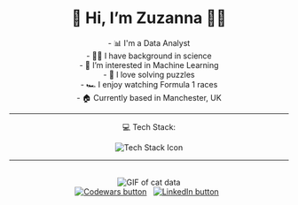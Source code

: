 <div align="center">
  <h1> 👋 Hi, I’m Zuzanna 👩‍💻 </h1>
  - 📊 I'm a Data Analyst
  <br>
  - 👩‍🔬 I have background in science
  <br>
  - 👀 I’m interested in Machine Learning
  <br>
  - 🧩 I love solving puzzles
  <br>
  - 🏎️ I enjoy watching Formula 1 races
  <br>
  - 🏠 Currently based in Manchester, UK
  <br>
  
  -----------------------
 💻 Tech Stack:
  <div align="center">
  <img src="https://skillicons.dev/icons?i=py" alt="Tech Stack Icon">
  </div>
  
  -----------------------
  <br>
  <img src="https://i.giphy.com/media/v1.Y2lkPTc5MGI3NjExcjhsbHlmNXhpdzBlN3c3NzBxZGtkNjdkeWxrczVicHMzZXAwZDA3NyZlcD12MV9pbnRlcm5hbF9naWZfYnlfaWQmY3Q9Zw/SvckSy7fFviqrq8ClF/giphy.gif" alt="GIF of cat data">
  <br>
  <a href="https://www.codewars.com/users/zuzupos"><img src="https://img.shields.io/badge/CodeWars-red?logo=codewars&logoColor=white&style=for-the-badge" alt="Codewars button"/></a>
  &nbsp;
  <a href="https://www.linkedin.com/in/zuzanna-poskrobko/"><img src="https://img.shields.io/badge/LinkedIn-blue?logo=linkedin&logoColor=white&style=for-the-badge" alt="LinkedIn button"/></a>
  &nbsp;
</div>


<!---
zuzupos/zuzupos is a ✨ special ✨ repository because its `README.md` (this file) appears on your GitHub profile.
You can click the Preview link to take a look at your changes.
--->
